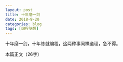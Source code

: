 ```yaml
---
layout: post
title: 十年磨一剑
date: 2018-9-20
categories: blog
tags: [编程随想]
---
```

十年磨一剑，十年练就编程，这两种事同样道理，急不得。

本篇正文（26字）



